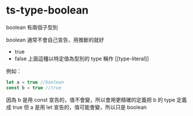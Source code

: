 # ts-type-boolean

boolean 有兩個子型別

boolean 通常不會自己宣告，用推斷的就好

- true
- false
上面這種以特定值為型別的 type 稱作 [[type-literal]]

例如：

```ts
let a = true //boolean
const b = true //true
```

因為 b 是用 const 宣告的，值不會變，所以會用更精確的定義把 b 的 type 定義成 true
但 a 是用 let 宣告的，值可能會變，所以只是 boolean